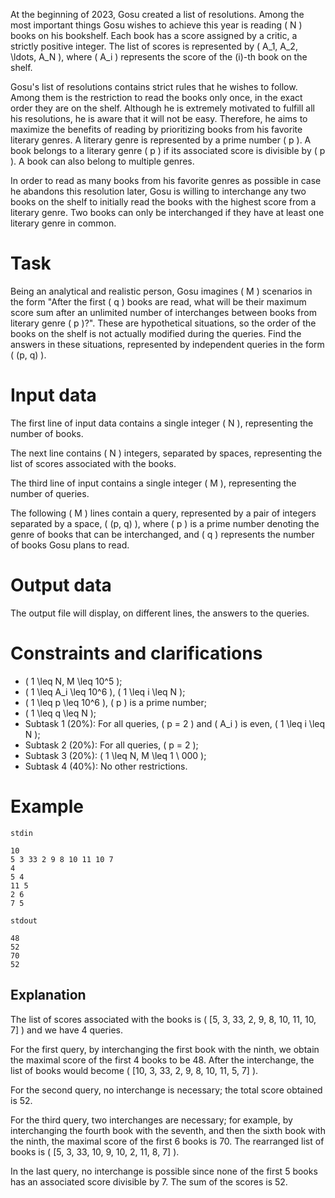 At the beginning of 2023, Gosu created a list of resolutions. Among the most important things Gosu wishes to achieve this year is reading \( N \) books on his bookshelf. Each book has a score assigned by a critic, a strictly positive integer. The list of scores is represented by \( A_1, A_2, \ldots, A_N \), where \( A_i \) represents the score of the \(i\)-th book on the shelf.

Gosu's list of resolutions contains strict rules that he wishes to follow. Among them is the restriction to read the books only once, in the exact order they are on the shelf. Although he is extremely motivated to fulfill all his resolutions, he is aware that it will not be easy. Therefore, he aims to maximize the benefits of reading by prioritizing books from his favorite literary genres. A literary genre is represented by a prime number \( p \). A book belongs to a literary genre \( p \) if its associated score is divisible by \( p \). A book can also belong to multiple genres.

In order to read as many books from his favorite genres as possible in case he abandons this resolution later, Gosu is willing to interchange any two books on the shelf to initially read the books with the highest score from a literary genre. Two books can only be interchanged if they have at least one literary genre in common.

# Task

Being an analytical and realistic person, Gosu imagines \( M \) scenarios in the form "After the first \( q \) books are read, what will be their maximum score sum after an unlimited number of interchanges between books from literary genre \( p \)?". These are hypothetical situations, so the order of the books on the shelf is not actually modified during the queries. Find the answers in these situations, represented by independent queries in the form \( (p, q) \).

# Input data

The first line of input data contains a single integer \( N \), representing the number of books.

The next line contains \( N \) integers, separated by spaces, representing the list of scores associated with the books.

The third line of input contains a single integer \( M \), representing the number of queries.

The following \( M \) lines contain a query, represented by a pair of integers separated by a space, \( (p, q) \), where \( p \) is a prime number denoting the genre of books that can be interchanged, and \( q \) represents the number of books Gosu plans to read.

# Output data

The output file will display, on different lines, the answers to the queries.

# Constraints and clarifications

* \( 1 \leq N, M \leq 10^5 \);
* \( 1 \leq A_i \leq 10^6 \), \( 1 \leq i \leq N \);
* \( 1 \leq p \leq 10^6 \), \( p \) is a prime number;
* \( 1 \leq q \leq N \);
* Subtask 1 (20\%): For all queries, \( p = 2 \) and \( A_i \) is even, \( 1 \leq i \leq N \);
* Subtask 2 (20\%): For all queries, \( p = 2 \);
* Subtask 3 (20\%): \( 1 \leq N, M \leq 1 \ 000 \);
* Subtask 4 (40\%): No other restrictions.

# Example

`stdin`
```
10
5 3 33 2 9 8 10 11 10 7
4
5 4
11 5
2 6
7 5
```

`stdout`
```
48
52
70
52
```

## Explanation

The list of scores associated with the books is \( [5, 3, 33, 2, 9, 8, 10, 11, 10, 7] \) and we have 4 queries.

For the first query, by interchanging the first book with the ninth, we obtain the maximal score of the first 4 books to be 48. After the interchange, the list of books would become \( [10, 3, 33, 2, 9, 8, 10, 11, 5, 7] \).

For the second query, no interchange is necessary; the total score obtained is 52.

For the third query, two interchanges are necessary; for example, by interchanging the fourth book with the seventh, and then the sixth book with the ninth, the maximal score of the first 6 books is 70. The rearranged list of books is \( [5, 3, 33, 10, 9, 10, 2, 11, 8, 7] \).

In the last query, no interchange is possible since none of the first 5 books has an associated score divisible by 7. The sum of the scores is 52.